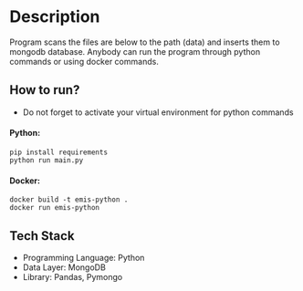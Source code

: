 # Description
Program scans the files are below to the path (data) and inserts them to mongodb database.
Anybody can run the program through python commands or using docker commands.

## How to run?
* Do not forget to activate your virtual environment for python commands
#### Python:
```
pip install requirements
python run main.py
```
#### Docker:
```
docker build -t emis-python .
docker run emis-python
```
## Tech Stack
* Programming Language: Python
* Data Layer: MongoDB
* Library: Pandas, Pymongo
